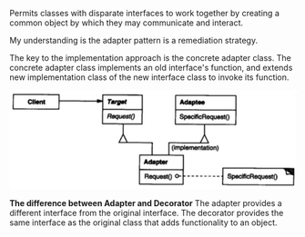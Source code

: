 Permits classes with disparate interfaces to work together by creating a common object by which they may communicate and interact.

My understanding is the adapter pattern is a remediation strategy. 

The key to the implementation approach is the concrete adapter class. 
The concrete adapter class implements an old interface's function, and extends new implementation class of the new interface class 
to invoke its function.

![image](https://github.com/haoping2046/DesignPattern/blob/main/img/adapter1.png)

**The difference between Adapter and Decorator**
The adapter provides a different interface from the original interface. The decorator provides the same interface as the 
original class that adds functionality to an object.
